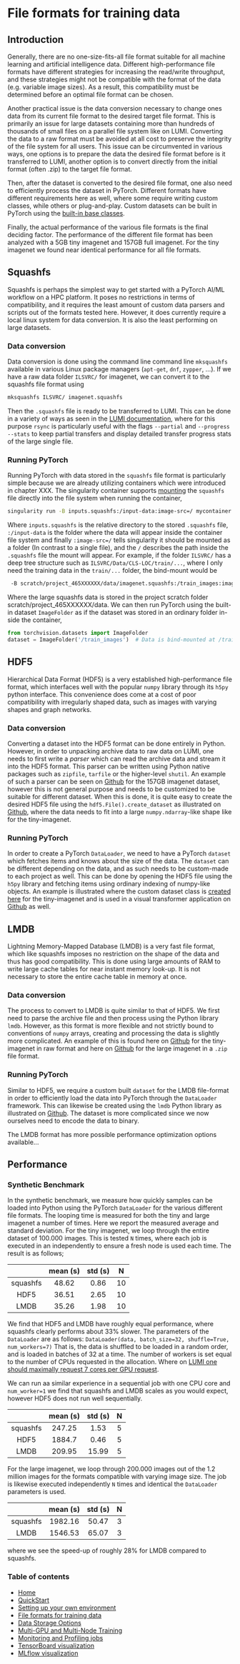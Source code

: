 # File formats for training data

## Introduction

Generally, there are no one-size-fits-all file format suitable for all machine learning and artificial intelligence data. Different high-performance file formats have different strategies for increasing the read/write throughput, and these strategies might not be compatible with the format of the data (e.g. variable image sizes). As a result, this compatibility must be determined before an optimal file format can be chosen. 

Another practical issue is the data conversion necessary to change ones data from its current file format to the desired target file format. This is primarily an issue for large datasets containing more than hundreds of thousands of small files on a parallel file system like on LUMI. Converting the data to a raw format must be avoided at all cost to preserve the integrity of the file system for all users. This issue can be circumvented in various ways, one options is to prepare the data the desired file format before is it transferred to LUMI, another option is to convert directly from the initial format (often .zip) to the target file format.

Then, after the dataset is converted to the desired file format, one also need to efficiently process the dataset in PyTorch. Different formats have different requirements here as well, where some require writing custom classes, while others or plug-and-play. Custom datasets can be built in PyTorch using the [built-in base classes](https://pytorch.org/vision/stable/datasets.html#base-classes-for-custom-datasets). 

Finally, the actual performance of the various file formats is the final deciding factor. The performance of the different file format has been analyzed with a 5GB tiny imagenet and 157GB full imagenet. For the tiny imagenet we found near identical performance for all file formats. 
## Squashfs
Squashfs is perhaps the simplest way to get started with a PyTorch AI/ML workflow on a HPC platform. It poses no restrictions in terms of compatibility, and it requires the least amount of custom data parsers and scripts out of the formats tested here. However, it does currently require a local linux system for data conversion. It is also the least performing on large datasets.

### Data conversion
Data conversion is done using the command line command line `mksquashfs` available in various Linux package managers (`apt-get`, `dnf`, `zypper`, ...). If we have a raw data folder `ILSVRC/` for imagenet, we can convert it to the squashfs file format using 
```bash
mksquashfs ILSVRC/ imagenet.squashfs
```
Then the `.squashfs` file is ready to be transferred to LUMI. This can be done in a variety of ways as seen in the [LUMI documentation](https://docs.lumi-supercomputer.eu/firststeps/movingdata/), where for this purpose `rsync` is particularly useful with the flags `--partial` and `--progress --stats` to keep partial transfers and display detailed transfer progress stats of the large single file. 

### Running PyTorch
Running PyTorch with data stored in the `squashfs` file format is particularly simple because we are already utilizing containers which were introduced in chapter XXX. The singularity container supports [mounting](https://docs.sylabs.io/guides/3.7/user-guide/bind_paths_and_mounts.html#squashfs-image-files) the `squashfs` file directly into the file system when running the container,
```bash
singularity run -B inputs.squashfs:/input-data:image-src=/ mycontainer.sif
```
 Where `inputs.squashfs` is the relative directory to the stored `.squashfs` file, `:/input-data` is the folder where the data will appear inside the container file system and finally `:image-src=/` tells singularity it should be mounted as a folder (In contrast to a single file), and the `/` describes the path inside the `.squashfs` file the mount will appear. 
 For example, if the folder `ILSVRC/` has a deep tree structure such as `ILSVRC/Data/CLS-LOC/train/...`, where I only need the training data in the `train/...` folder, the bind-mount would be
```bash
 -B scratch/project_465XXXXXX/data/imagenet.squashfs:/train_images:image-src=/Data/CLS-LOC/train/
```
Where the large squashfs data is stored in the project scratch folder scratch/project_465XXXXXX/data. We can then run PyTorch using the built-in dataset `ImageFolder` as if the dataset was stored in an ordinary folder in-side the container,
```python
from torchvision.datasets import ImageFolder
dataset = ImageFolder('/train_images')  # Data is bind-mounted at /train_images 
```

## HDF5
Hierarchical Data Format (HDF5) is a very established high-performance file format, which interfaces well with the popular `numpy` library through its `h5py` python interface. This convenience does come at a cost of poor compatibility with irregularly shaped data, such as images with varying shapes and graph networks. 

### Data conversion
Converting a dataset into the HDF5 format can be done entirely in Python. However, in order to unpacking archive data to raw data on LUMI, one needs to first write a _parser_ which can read the archive data and stream it into the HDF5 format. This parser can be written using Python native packages such as `zipfile`, `tarfile` or the higher-level `shutil`. An example of such a parser can be seen on [Github](https://github.com/Lumi-supercomputer/LUMI-AI-example/blob/95444cb13eec48f6eb78d62f73449d859d0e8414/scripts/generics.py#L37) for the 157GB imagenet dataset, however this is not general purpose and needs to be customized to be suitable for different dataset. When this is done, it is quite easy to create the desired HDF5 file using the `hdf5.File().create_dataset` as illustrated on [Github](https://github.com/Lumi-supercomputer/LUMI-AI-example/blob/95444cb13eec48f6eb78d62f73449d859d0e8414/scripts/hdf5/convert_to_hdf5.py#L14), where the data needs to fit into a large `numpy.ndarray`-like shape like for the tiny-imagenet.

### Running PyTorch
In order to create a PyTorch `DataLoader`, we need to have a PyTorch `dataset` which fetches items and knows about the size of the data. The `dataset` can be different depending on the data, and as such needs to be custom-made to each project as well. This can be done by opening the HDF5 file using the `h5py` library and fetching items using ordinary indexing of numpy-like objects. An example is illustrated where the custom dataset class is [created here](https://github.com/Lumi-supercomputer/LUMI-AI-example/blob/95444cb13eec48f6eb78d62f73449d859d0e8414/scripts/hdf5/hdf5_dataset.py#L6) for the tiny-imagenet and is used in a visual transformer application on [Github](https://github.com/Lumi-supercomputer/LUMI-AI-example/blob/95444cb13eec48f6eb78d62f73449d859d0e8414/scripts/hdf5/visualtransformer-hdf5.py#L72) as well.

## LMDB
Lightning Memory-Mapped Database (LMDB) is a very fast file format, which like squashfs imposes no restriction on the shape of the data and thus has good compatibility. This is done using large amounts of RAM to write large cache tables for near instant memory look-up. It is not necessary to store the entire cache table in memory at once.

### Data conversion
The process to convert to LMDB is quite similar to that of HDF5. We first need to parse the archive file and then process using the Python library `lmdb`. However, as this format is more flexible and not strictly bound to conventions of `numpy` arrays, creating and processing the data is slightly more complicated. An example of this is found here on [Github](https://github.com/Lumi-supercomputer/LUMI-AI-example/blob/95444cb13eec48f6eb78d62f73449d859d0e8414/scripts/lmdb/convert_to_lmdb.py) for the tiny-imagenet in raw format and here on [Github](https://github.com/Lumi-supercomputer/LUMI-AI-example/blob/95444cb13eec48f6eb78d62f73449d859d0e8414/scripts/lmdb/convert_large_to_lmdb.py) for the large imagenet in a `.zip` file format. 

### Running PyTorch
Similar to HDF5, we require a custom built `dataset` for the LMDB file-format in order to efficiently load the data into PyTorch through the `DataLoader` framework. This can likewise be created using the `lmdb` Python library as illustrated on [Github](https://github.com/Lumi-supercomputer/LUMI-AI-example/blob/95444cb13eec48f6eb78d62f73449d859d0e8414/scripts/lmdb/lmdb_dataset.py#L10). The dataset is more complicated since we now ourselves need to encode the data to binary. 

The LMDB format has more possible performance optimization options available...

## Performance
### Synthetic Benchmark
In the synthetic benchmark, we measure how quickly samples can be loaded into Python using the PyTorch `DataLoader` for the various different file formats. The looping time is measured for both the tiny and large imagenet a number of times. Here we report the measured average and standard deviation. 
For the tiny imagenet, we loop through the entire dataset of 100.000 images. This is tested `N` times, where each job is executed in an independently to ensure a fresh node is used each time. The result is as follows;

|          | mean (s) | std (s) |  N  |
| :------: | :------: | :-----: | :-: |
| squashfs |  48.62   |  0.86   | 10  |
|   HDF5   |  36.51   |  2.65   | 10  |
|   LMDB   |  35.26   |  1.98   | 10  |

We find that HDF5 and LMDB have roughly equal performance, where squashfs clearly performs about 33% slower. The parameters of the `DataLoader` are as follows:
`DataLoader(data, batch_size=32, shuffle=True, num_workers=7)`
That is, the data is shuffled to be loaded in a random order, and is loaded in batches of 32 at a time. The number of workers is set equal to the number of CPUs requested in the allocation. Where on [LUMI one should maximally request 7 cores per GPU request](https://lumi-supercomputer.github.io/LUMI-training-materials/User-Updates/Update-202308/responsible-use/#core-and-memory-use-on-small-g-and-dev-g).

We can run aa similar experience in a sequential job with one CPU core and `num_worker=1` we find that squashfs and LMDB scales as you would expect, however HDF5 does not run well sequentially.

|          | mean (s) | std (s) |  N  |
| :------: | :------: | :-----: | :-: |
| squashfs |  247.25  |  1.53   |  5  |
|   HDF5   |  1884.7  |  0.46   |  5  |
|   LMDB   |  209.95  |  15.99  |  5  |

For the large imagenet, we loop through 200.000 images out of the 1.2 million images for the formats compatible with varying image size. The job is likewise executed independently `N` times and identical the `DataLoader` parameters is used.

|          | mean (s) | std (s) |  N  |
| :------: | :------: | :-----: | :-: |
| squashfs | 1982.16  |  50.47  |  3  |
|   LMDB   | 1546.53  |  65.07  |  3  |

where we see the speed-up of roughly 28% for LMDB compared to squashfs. 

 ### Table of contents

- [Home](index.md)
- [QuickStart](quickstart.md)
- [Setting up your own environment](containers.md)
- [File formats for training data](file_formats.md) 
- [Data Storage Options](data_storage.md)
- [Multi-GPU and Multi-Node Training](multi_gpu_and_node.md)
- [Monitoring and Profiling jobs](profiling.md)
- [TensorBoard visualization](tensorboard_visualization.md)
- [MLflow visualization](mlflow_visualization.md)
